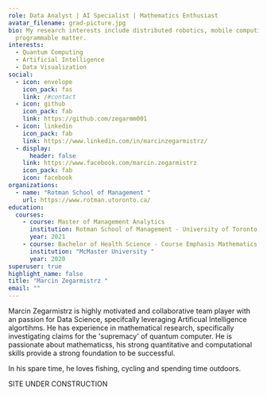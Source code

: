 ```yaml
---
role: Data Analyst | AI Specialist | Mathematics Enthusiast
avatar_filename: grad-picture.jpg
bio: My research interests include distributed robotics, mobile computing and
  programmable matter.
interests:
  - Quantum Computing
  - Artificial Intelligence
  - Data Visualization
social:
  - icon: envelope
    icon_pack: fas
    link: /#contact
  - icon: github
    icon_pack: fab
    link: https://github.com/zegarmm001
  - icon: linkedin
    icon_pack: fab
    link: https://www.linkedin.com/in/marcinzegarmistrz/
  - display:
      header: false
    link: https://www.facebook.com/marcin.zegarmistrz
    icon_pack: fab
    icon: facebook
organizations:
  - name: "Rotman School of Management "
    url: https://www.rotman.utoronto.ca/
education:
  courses:
    - course: Master of Management Analytics
      institution: Rotman School of Management - University of Toronto
      year: 2021
    - course: Bachelor of Health Science - Course Emphasis Mathematics
      institution: "McMaster University "
      year: 2020
superuser: true
highlight_name: false
title: "Marcin Zegarmistrz "
email: ""
---
```

Marcin Zegarmistrz is highly motivated and collaborative team player with an passion for Data Science, specifcally leveraging Artificual Intelligence algortihms. He has experience in mathematical research, specifically investigating claims for the 'supremacy' of quantum computer. He is passionate about mathematicss, his strong quantitative and computational skills provide a strong foundation to be successful.

In his spare time, he loves fishing, cycling and spending time outdoors.



SITE UNDER CONSTRUCTION